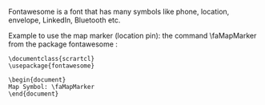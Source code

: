 Fontawesome is a font that has many symbols like phone, location, envelope, LinkedIn, Bluetooth etc.  

Example to use the map marker (location pin): the command \faMapMarker from the package fontawesome :  
```
\documentclass{scrartcl}
\usepackage{fontawesome}

\begin{document}
Map Symbol: \faMapMarker
\end{document}
```